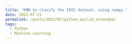 ```yaml
---
title: 'KNN to clasify the IRIS dataset, using numpy.'
date: 2022-07-21
permalink: /posts/2022/07/python_euclid_extended/
tags:
  - Python
  - Machine Learning
---
```

